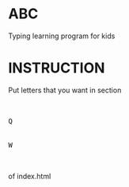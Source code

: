 # ABC
Typing learning program for kids


# INSTRUCTION
Put letters that you want in section

<pre>
<div id="cont">
        <div class="letter move hidden">Q</div>
        <div class="letter move hidden">W</div>        
</div>
</pre>

of index.html


